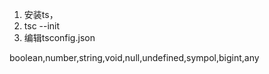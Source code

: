 1. 安装ts，
2. tsc --init
3. 编辑tsconfig.json

<!-- 类型 -->
boolean,number,string,void,null,undefined,sympol,bigint,any